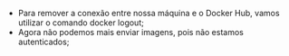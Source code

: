 * Para remover a conexão entre nossa máquina e o Docker Hub, vamos utilizar o comando docker logout;
* Agora não podemos mais enviar imagens, pois não estamos autenticados;